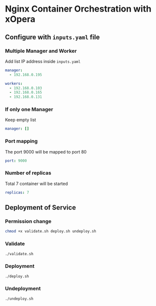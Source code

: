 # Nginx Container Orchestration with xOpera

## Configure with `inputs.yaml` file

### Multiple Manager and Worker
Add list IP address inside `inputs.yaml`
```YAML
manager:
  - 192.168.0.195

workers:
  - 192.168.0.103
  - 192.168.0.165
  - 192.168.0.131
```

### If only one Manager
Keep empty list
```YAML
manager: []
```

### Port mapping
The port 9000 will be mapped to port 80
```YAML
port: 9000
```
### Number of replicas
Total 7 container will be started
```YAML
replicas: 7
```

## Deployment of Service
### Permission change
```BASH
chmod +x validate.sh deploy.sh undeploy.sh
```

### Validate
```BASH
./validate.sh
```
### Deployment
```BASH
./deploy.sh
```
### Undeployment
```BASH
./undeploy.sh
```